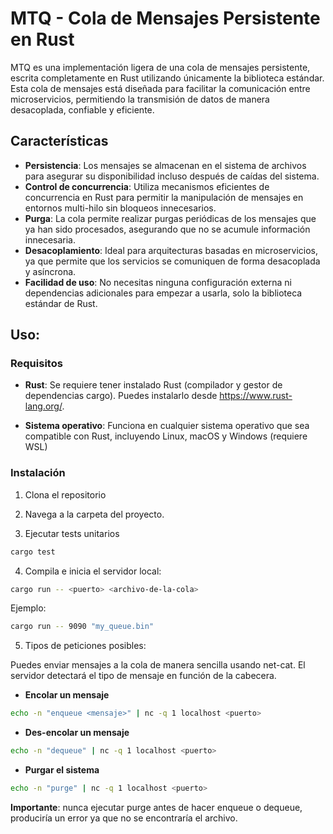 # MTQ - Cola de Mensajes Persistente en Rust

MTQ es una implementación ligera de una cola de mensajes persistente, escrita completamente en Rust utilizando únicamente la biblioteca estándar. Esta cola de mensajes está diseñada para facilitar la comunicación entre microservicios, permitiendo la transmisión de datos de manera desacoplada, confiable y eficiente.

## Características

- **Persistencia**: Los mensajes se almacenan en el sistema de archivos para asegurar su disponibilidad incluso después de caídas del sistema.
- **Control de concurrencia**: Utiliza mecanismos eficientes de concurrencia en Rust para permitir la manipulación de mensajes en entornos multi-hilo sin bloqueos innecesarios.
- **Purga**: La cola permite realizar purgas periódicas de los mensajes que ya han sido procesados, asegurando que no se acumule información innecesaria.
- **Desacoplamiento**: Ideal para arquitecturas basadas en microservicios, ya que permite que los servicios se comuniquen de forma desacoplada y asíncrona.
- **Facilidad de uso**: No necesitas ninguna configuración externa ni dependencias adicionales para empezar a usarla, solo la biblioteca estándar de Rust.

## Uso:

###  Requisitos

* **Rust**: Se requiere tener instalado Rust (compilador y gestor de dependencias cargo). Puedes instalarlo desde https://www.rust-lang.org/.

* **Sistema operativo**: Funciona en cualquier sistema operativo que sea compatible con Rust, incluyendo Linux, macOS y Windows (requiere WSL)

### Instalación

1. Clona el repositorio

2. Navega a la carpeta del proyecto.

3. Ejecutar tests unitarios

```bash
cargo test
```

4. Compila e inicia el servidor local:

```bash
cargo run -- <puerto> <archivo-de-la-cola> 
```

Ejemplo:
```bash
cargo run -- 9090 "my_queue.bin" 
```

5. Tipos de peticiones posibles:

Puedes enviar mensajes a la cola de manera sencilla usando net-cat. El servidor detectará el tipo de mensaje en función de la cabecera.

- **Encolar un mensaje**

```bash
echo -n "enqueue <mensaje>" | nc -q 1 localhost <puerto>
```

- **Des-encolar un mensaje**

```bash
echo -n "dequeue" | nc -q 1 localhost <puerto>
```

- **Purgar el sistema**

```bash
echo -n "purge" | nc -q 1 localhost <puerto>
```

**Importante**: nunca ejecutar purge antes de hacer enqueue o dequeue, produciría un error ya que no se encontraría el archivo.